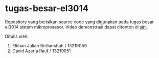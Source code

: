 # tugas-besar-el3014
Repository yang berisikan source code yang digunakan pada tugas besar el3014 sistem mikroprosesor. Video demonstrasi dapat ditonton di [sini](https://www.youtube.com/watch?v=6kk1aRsSxK8).

Ditulis oleh:
1. Elkhan Julian Brillianshah / 13219059
2. David Azaria Rauf / 13219051
